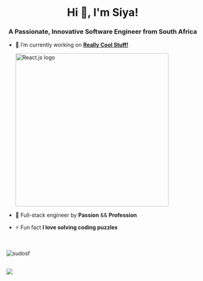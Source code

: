 <h1 align="center">Hi 👋, I'm Siya!</h1>

<h3 align="center">A Passionate, Innovative Software Engineer from South Africa</h3>

- 🔭 I’m currently working on <a href="#" target="_blank">**Really Cool Stuff!**</a>
  <p align="left"> 
    <a href="https://bbdsoftware.com/" target="_blank">
      <img src="https://www.graduates24.com/images/uploads/1708621761.jpg" width="400" alt="React.js logo">
    </a>
  </p>

- 🤝 Full-stack engineer by **Passion** && **Profession**

- ⚡ Fun fact **I love solving coding puzzles**

<br>
<!--Streak -->
<p><img align="center" src="https://github-readme-streak-stats.herokuapp.com/?user=sudosf&" alt="sudosf" /></p>

<br>
<!-- Languages used -->
<a href="https://github.com/sudosf/github-readme-stats">
  <img align="center" src="https://github-readme-stats.vercel.app/api/top-langs/?username=sudosf&layout=compact&hide_border=true" />
</a> 
<!---
sudosf/sudosf is a ✨ special ✨ repository because its `README.md` (this file) appears on your GitHub profile.
You can click the Preview link to take a look at your changes.
--->
